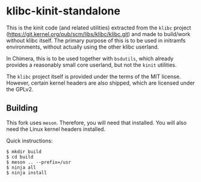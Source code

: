 # klibc-kinit-standalone

This is the kinit code (and related utilities) extracted from the `klibc`
project (https://git.kernel.org/pub/scm/libs/klibc/klibc.git) and made to
build/work without klibc itself. The primary purpose of this is to be used
in initramfs environments, without actually using the other klibc userland.

In Chimera, this is to be used together with `bsdutils`, which already
provides a reasonably small core userland, but not the `kinit` utilities.

The `klibc` project itself is provided under the terms of the MIT license.
However, certain kernel headers are also shipped, which are licensed under
the GPLv2.

## Building

This fork uses `meson`. Therefore, you will need that installed. You will
also need the Linux kernel headers installed.

Quick instructions:

```
$ mkdir build
$ cd build
$ meson .. --prefix=/usr
$ ninja all
$ ninja install
```
